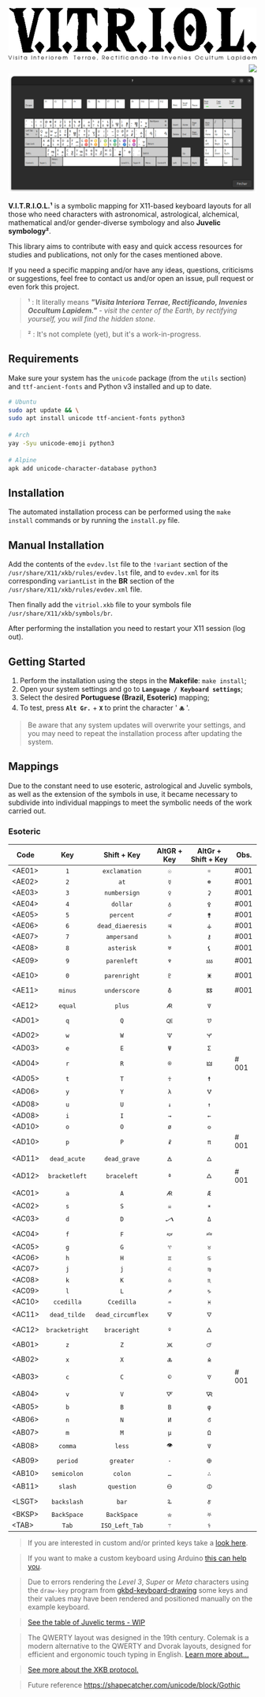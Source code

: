# ![V·I·T·R·I·O·L][vitriol.png] <img align="right" src="https://img.shields.io/github/v/tag/jmurowaniecki/vitriol?sort=semver&style=flat-square" />

![Mapped key layout][keyboard.png]
<!-- by Ioxn Ioannes Vicarius Umbrae. -->


**V.I.T.R.I.O.L.¹** is a symbolic mapping for X11-based keyboard layouts for all those who need characters with astronomical, astrological, alchemical, mathematical and/or gender-diverse symbology and also **Juvelic symbology²**.

This library aims to contribute with easy and quick access resources for studies and publications, not only for the cases mentioned above.

If you need a specific mapping and/or have any ideas, questions, criticisms or suggestions, feel free to contact us and/or open an issue, pull request or even fork this project.

> ¹ : It literally means _**"Visita Interiora Terrae, Rectificando, Invenies Occultum Lapidem."** - visit the center of the Earth, by rectifying yourself, you will find the hidden stone_.

> ² : It's not complete (yet), but it's a work-in-progress.



## Requirements

Make sure your system has the `unicode` package (from the `utils` section) and `ttf-ancient-fonts` and Python v3 installed and up to date.

```sh
# Ubuntu
sudo apt update && \
sudo apt install unicode ttf-ancient-fonts python3

# Arch
yay -Syu unicode-emoji python3

# Alpine
apk add unicode-character-database python3
```


## Installation

The automated installation process can be performed using the `make install` commands or by running the `install.py` file.


## Manual Installation

Add the contents of the `evdev.lst` file to the `!variant` section of the `/usr/share/X11/xkb/rules/evdev.lst` file, and to `evdev.xml` for its corresponding `variantList` in the **BR** section of the `/usr/share/X11/xkb/rules/evdev.xml` file.

Then finally add the `vitriol.xkb` file to your symbols file `/usr/share/X11/xkb/symbols/br`.

After performing the installation you need to restart your X11 session (log out).


## Getting Started

1. Perform the installation using the steps in the **Makefile**: `make install`;
2. Open your system settings and go to **`Language / Keyboard settings`**;
3. Select the desired **Portuguese (Brazil, Esoteric)** mapping;
4. To test, press **` Alt Gr. `** + **` X `** to print the character ' **` 🜏 `** '.

> Be aware that any system updates will overwrite your settings, and you may need to repeat the installation process after updating the system.

## Mappings

Due to the constant need to use esoteric, astrological and Juvelic symbols, as well as the extension of the symbols in use, it became necessary to subdivide into individual mappings to meet the symbolic needs of the work carried out.

### Esoteric

  Code  |  Key           |  Shift + Key      |  AltGR + Key  |  AltGr + Shift + Key  | Obs.
--------|:--------------:|:-----------------:|:-------------:|:---------------------:|------
\<AE01> | `1`            | `exclamation`     | `☉`           | `☼`                   | #001
\<AE02> | `2`            | `at`              | `☿`           | `☸`                   | #001
\<AE03> | `3`            | `numbersign`      | `♀`           | `⚳`                   | #001
\<AE04> | `4`            | `dollar`          | `♁`           | `⚴`                   | #001
\<AE05> | `5`            | `percent`         | `♂`           | `⚵`                   | #001
\<AE06> | `6`            | `dead_diaeresis`  | `♃`           | `⚶`                   | #001
\<AE07> | `7`            | `ampersand`       | `♄`           | `⚷`                   | #001
\<AE08> | `8`            | `asterisk`        | `♅`           | `⚸`                   | #001
\<AE09> | `9`            | `parenleft`       | `♆`           | `🝜`                  | #001
\<AE10> | `0`            | `parenright`      | `♇`           | `🜹`                   | #001
\<AE11> | `minus`        | `underscore`      | `⛢`           | `🜓`                  | #001
\<AE12> | `equal`        | `plus`            | `🜇`          | `🜈`                   |
\<AD01> | `q`            | `Q`               | `🜀`          | `🝣`                   |
\<AD02> | `w`            | `W`               | `🝢`          | `🝤`                   |
\<AD03> | `e`            | `E`               | `Ψ`           | `Σ`                   |
\<AD04> | `r`            | `R`               | `®`           | `🜲`                   | # 001
\<AD05> | `t`            | `T`               | `☥`           | `☨`                   |
\<AD06> | `y`            | `Y`               | `λ`           | `🜉`                   |
\<AD08> | `u`            | `U`               | `↓`           | `↑`                   |
\<AD08> | `i`            | `I`               | `→`           | `←`                   |
\<AD10> | `o`            | `O`               | `ø`           | `𐍈`                   |
\<AD10> | `p`            | `P`               | `☧`           | `π`                   | # 001
\<AD11> | `dead_acute`   | `dead_grave`      | `🜁`          | `🜂`                   |
\<AD12> | `bracketleft`  | `braceleft`       | `ª`           | `🜛`                   | # 001
\<AC01> | `a`            | `A`               | `🜇`          | `Æ`                   |
\<AC02> | `s`            | `S`               | `☠`           | `☀`                   |
\<AC03> | `d`            | `D`               | `🝠`          | `Δ`                   |
\<AC04> | `f`            | `F`               | `🝟`          | `🝞`                   |
\<AC05> | `g`            | `G`               | `♈`           | `♉`                   |
\<AC06> | `h`            | `H`               | `♊`           | `♋`                   |
\<AC07> | `j`            | `j`               | `♌`           | `♍`                   |
\<AC08> | `k`            | `K`               | `♎`           | `♏`                   |
\<AC09> | `l`            | `L`               | `♐`           | `♑`                   |
\<AC10> | `ccedilla`     | `Ccedilla`        | `♒`           | `♓`                   |
\<AC11> | `dead_tilde`   | `dead_circumflex` | `🜃`          | `🜄`                   |
\<AC12> | `bracketright` | `braceright`      | `º`           | `🜛`                   |
\<AB01> | `z`            | `Z`               | `🝪`          | `🜚`                   |
\<AB02> | `x`            | `X`               | `🜏`          | `🜎`                   |
\<AB03> | `c`            | `C`               | `©`           | `🝧`                   | # 001
\<AB04> | `v`            | `V`               | `🜅`          | `🜆`                  |
\<AB05> | `b`            | `B`               | `Β`           | `φ`                   |
\<AB06> | `n`            | `N`               | `И`           | `🝭`                   |
\<AB07> | `m`            | `M`               | `µ`           | `Ω`                   |
\<AB08> | `comma`        | `less`            | `👁`           | `🜈`                  |
\<AB09> | `period`       | `greater`         | `·`           | `🜨`                   |
\<AB10> | `semicolon`    | `colon`           | `…`           | `∴`                   |
\<AB11> | `slash`        | `question`        | `🜔`           | `🜕`                  |
\<LSGT> | `backslash`    | `bar`             | `🜩`           | `🜫`                   |
\<BKSP> | `BackSpace`    | `BackSpace`       | `⛤`           | `⛧`                   |
\<TAB>  | `Tab`          | `ISO_Left_Tab`    | `⚚`           | `⚕`                   |

> If you are interested in custom and/or printed keys take a [look here][max-keyboard-url].

> If you want to make a custom keyboard using Arduino [this can help you][diy-with-arduino].

> Due to errors rendering the _Level 3_, _Super_ or _Meta_ characters using the `draw-key` program from [gkbd-keyboard-drawing](https://github.com/GNOME/libgnomekbd/blob/master/libgnomekbd/gkbd-keyboard-drawing.c) some keys and their values ​​may have been rendered and positioned manually on the example keyboard.

> [See the table of Juvelic terms - WIP](doc/TERMOS-JUVELICOS.md)

> The QWERTY layout was designed in the 19th century. Colemak is a modern alternative to the QWERTY and Dvorak layouts, designed for efficient and ergonomic touch typing in English. [Learn more about…](https://colemak.com/)

> [See more about the XKB protocol.](https://www.x.org/releases/X11R7.7/doc/kbproto/xkbproto.html)

> Future reference https://shapecatcher.com/unicode/block/Gothic

[](ASSETS)

[ico-version     ]: https://img.shields.io/github/v/tag/jmurowaniecki/vitriol?sort=semver&style=flat-square
[vitriol.png     ]: ./doc/assets/vitriol.png
[keyboard.png    ]: ./doc/assets/layout.png
[max-keyboard-url]: https://www.maxkeyboard.com/
[diy-with-arduino]: https://www.makeuseof.com/tag/make-custom-shortcut-buttons-arduino/
[TODO            ]: https://img.shields.io/badge/atalho_de_teclas_-indefinido-violet?style=flat-square
